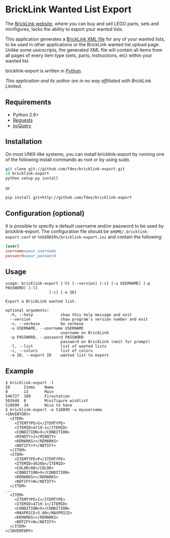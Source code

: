 BrickLink Wanted List Export
============================

The [BrickLink website](http://www.bricklink.com/), where you can buy and sell 
LEGO parts, sets and minifigures, lacks the ability to export your wanted lists. 

This application generates a 
[BrickLink XML file](http://www.bricklink.com/help.asp?helpID=207) for any of 
your wanted lists, to be used in other applications or the BrickLink wanted list
upload page. Unlike some userscripts, the generated XML file will contain all
items from all pages of every item type (sets, parts, instructions, etc) within
your wanted list.


bricklink-export is written in [Python](http://www.python.org/).

*This application and its author are in no way affiliated with BrickLink 
Limited.*


Requirements
------------

* Python 2.6+
* [Requests](http://www.python-requests.org/)
* [pyQuery](https://pythonhosted.org/pyquery/)


Installation
------------

On most UNIX-like systems, you can install bricklink-export by running one of 
the following install commands as root or by using sudo.

``` sh
git clone git://github.com/fdev/bricklink-export.git
cd bricklink-export
python setup.py install
```

*or*

``` sh
pip install git+http://github.com/fdev/bricklink-export
```

Configuration (optional)
------------------------

It is possible to specify a default username and/or password to be used by
bricklink-export. The configuration file should be 
`$HOME/.bricklink-export.conf` or `%USERDIR%/bricklink-export.ini` and contain
the following:

```ini
[user]
username=your_username
password=your_password
```


Usage
-----

```
usage: bricklink-export [-h] [--version] [-v] [-u USERNAME] [-p PASSWORD] [-l] 
                   [-c] [-e ID]

Export a BrickLink wanted list.

optional arguments:
  -h, --help            show this help message and exit
  --version             show program's version number and exit
  -v, --verbose         be verbose
  -u USERNAME, --username USERNAME
                        username on BrickLink
  -p PASSWORD, --password PASSWORD
                        password on BrickLink (omit for prompt)
  -l, --list            list of wanted lists
  -c, --colors          list of colors
  -e ID, --export ID    wanted list to export
```


Example
--------

```
$ bricklink-export -l
ID      Items    Name
0       13       Main
546727  109      Firestation
502648  8        Minifigure wishlist
510899  34       Nice to have
$ bricklink-export -e 510899 -u myusername
<INVENTORY>
  <ITEM>
    <ITEMTYPE>S</ITEMTYPE>
    <ITEMID>4719-1</ITEMID>
    <CONDITION>X</CONDITION>
    <MINQTY>2</MINQTY>
    <REMARKS></REMARKS>
    <NOTIFY>Y</NOTIFY>
  </ITEM>
  <ITEM>
    <ITEMTYPE>P</ITEMTYPE>
    <ITEMID>3626b</ITEMID>
    <COLOR>88</COLOR>
    <CONDITION>X</CONDITION>
    <REMARKS></REMARKS>
    <NOTIFY>N</NOTIFY>
  </ITEM>
...
  <ITEM>
    <ITEMTYPE>I</ITEMTYPE>
    <ITEMID>4719-1</ITEMID>
    <CONDITION>X</CONDITION>
    <MAXPRICE>5.00</MAXPRICE>
    <REMARKS></REMARKS>
    <NOTIFY>N</NOTIFY>
  </ITEM>
</INVENTORY>
```

